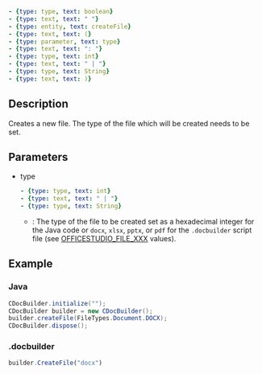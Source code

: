 ```yml signature
- {type: type, text: boolean}
- {type: text, text: " "}
- {type: entity, text: createFile}
- {type: text, text: (}
- {type: parameter, text: type}
- {type: text, text: ": "}
- {type: type, text: int}
- {type: text, text: " | "}
- {type: type, text: String}
- {type: text, text: )}
```

## Description

Creates a new file. The type of the file which will be created needs to be set.

## Parameters

<parameters>

- type

  ```yml signature.variant="inline"
  - {type: type, text: int}
  - {type: text, text: " | "}
  - {type: type, text: String}
  ```

  - : The type of the file to be created set as a hexadecimal integer for the Java code or `docx`, `xlsx`, `pptx`, or `pdf` for the `.docbuilder` script file (see [OFFICESTUDIO\_FILE\_XXX](../../../Builder%20App/Overview.md#format-types) values).

</parameters>

## Example

### Java

``` java
CDocBuilder.initialize("");
CDocBuilder builder = new CDocBuilder();
builder.createFile(FileTypes.Document.DOCX);
CDocBuilder.dispose();
```

### .docbuilder

```ts
builder.CreateFile("docx")
```
